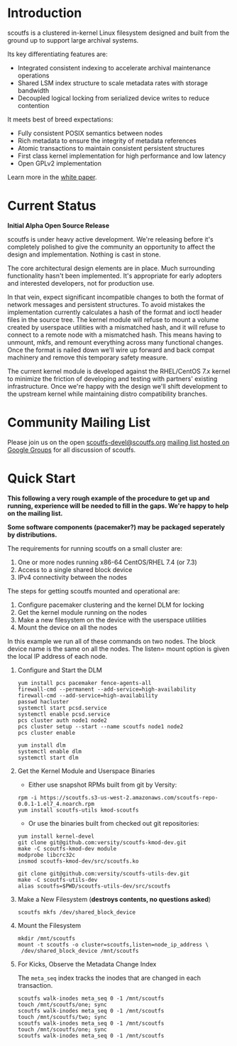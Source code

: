 # Introduction

scoutfs is a clustered in-kernel Linux filesystem designed and built
from the ground up to support large archival systems.

Its key differentiating features are:

 - Integrated consistent indexing to accelerate archival maintenance operations
 - Shared LSM index structure to scale metadata rates with storage bandwidth
 - Decoupled logical locking from serialized device writes to reduce contention

It meets best of breed expectations:

 * Fully consistent POSIX semantics between nodes
 * Rich metadata to ensure the integrity of metadata references
 * Atomic transactions to maintain consistent persistent structures
 * First class kernel implementation for high performance and low latency
 * Open GPLv2 implementation
 
Learn more in the [white paper](https://docs.wixstatic.com/ugd/aaa89b_88a5cc84be0b4d1a90f60d8900834d28.pdf).

# Current Status

**Initial Alpha Open Source Release**

scoutfs is under heavy active development.  We're releasing before it's
completely polished to give the community an opportunity to affect the
design and implementation.  Nothing is cast in stone. 

The core architectural design elements are in place.  Much surrounding
functionality hasn't been implemented.  It's appropriate for early
adopters and interested developers, not for production use.

In that vein, expect significant incompatible changes to both the format
of network messages and persistent structures.  To avoid mistakes the
implementation currently calculates a hash of the format and ioctl
header files in the source tree.  The kernel module will refuse to mount
a volume created by userspace utilities with a mismatched hash, and it
will refuse to connect to a remote node with a mismatched hash.  This
means having to unmount, mkfs, and remount everything across many
functional changes.  Once the format is nailed down we'll wire up
forward and back compat machinery and remove this temporary safety
measure. 

The current kernel module is developed against the RHEL/CentOS 7.x
kernel to minimize the friction of developing and testing with partners'
existing infrastructure.  Once we're happy with the design we'll shift
development to the upstream kernel while maintaining distro
compatibility branches.

# Community Mailing List

Please join us on the open scoutfs-devel@scoutfs.org [mailing list
hosted on Google Groups](https://groups.google.com/a/scoutfs.org/forum/#!forum/scoutfs-devel)
for all discussion of scoutfs.

# Quick Start

**This following a very rough example of the procedure to get up and
running, experience will be needed to fill in the gaps.  We're happy to
help on the mailing list.**

__Some software components (pacemaker?) may be packaged seperately by
distributions.__

The requirements for running scoutfs on a small cluster are:

 1. One or more nodes running x86-64 CentOS/RHEL 7.4 (or 7.3)
 2. Access to a single shared block device
 3. IPv4 connectivity between the nodes

The steps for getting scoutfs mounted and operational are:

 1. Configure pacemaker clustering and the kernel DLM for locking
 2. Get the kernel module running on the nodes
 3. Make a new filesystem on the device with the userspace utilities
 4. Mount the device on all the nodes

In this example we run all of these commands on two nodes.  The block
device name is the same on all the nodes.  The listen= mount option is
given the local IP address of each node. 

1. Configure and Start the DLM


   ```shell
   yum install pcs pacemaker fence-agents-all
   firewall-cmd --permanent --add-service=high-availability
   firewall-cmd --add-service=high-availability
   passwd hacluster
   systemctl start pcsd.service
   systemctl enable pcsd.service
   pcs cluster auth node1 node2
   pcs cluster setup --start --name scoutfs node1 node2
   pcs cluster enable

   yum install dlm
   systemctl enable dlm
   systemctl start dlm
   ```

2. Get the Kernel Module and Userspace Binaries

   * Either use snapshot RPMs built from git by Versity:

   ```shell
   rpm -i https://scoutfs.s3-us-west-2.amazonaws.com/scoutfs-repo-0.0.1-1.el7_4.noarch.rpm
   yum install scoutfs-utils kmod-scoutfs
   ```

   * Or use the binaries built from checked out git repositories:

   ```shell
   yum install kernel-devel
   git clone git@github.com:versity/scoutfs-kmod-dev.git
   make -C scoutfs-kmod-dev module 
   modprobe libcrc32c
   insmod scoutfs-kmod-dev/src/scoutfs.ko

   git clone git@github.com:versity/scoutfs-utils-dev.git
   make -C scoutfs-utils-dev
   alias scoutfs=$PWD/scoutfs-utils-dev/src/scoutfs

   ```

3. Make a New Filesystem (**destroys contents, no questions asked**) 

   ```shell
   scoutfs mkfs /dev/shared_block_device
   ```


4. Mount the Filesystem 

   ```shell
   mkdir /mnt/scoutfs
   mount -t scoutfs -o cluster=scoutfs,listen=node_ip_address \
	/dev/shared_block_device /mnt/scoutfs

   ```

5. For Kicks, Observe the Metadata Change Index

   The `meta_seq` index tracks the inodes that are changed in each
   transaction.

   ```shell
   scoutfs walk-inodes meta_seq 0 -1 /mnt/scoutfs
   touch /mnt/scoutfs/one; sync
   scoutfs walk-inodes meta_seq 0 -1 /mnt/scoutfs
   touch /mnt/scoutfs/two; sync
   scoutfs walk-inodes meta_seq 0 -1 /mnt/scoutfs
   touch /mnt/scoutfs/one; sync
   scoutfs walk-inodes meta_seq 0 -1 /mnt/scoutfs
   ```
